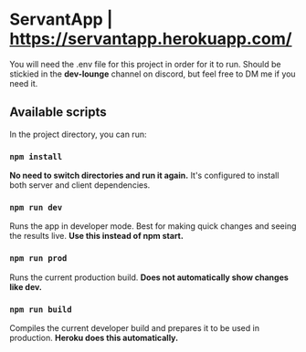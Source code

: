 # ServantApp | https://servantapp.herokuapp.com/

You will need the .env file for this project in order for it to run. Should be stickied in the **dev-lounge** channel on discord, but feel free to DM me if you need it.

## Available scripts

In the project directory, you can run: 

### `npm install`

**No need to switch directories and run it again.** It's configured to install both server and client dependencies. 

### `npm run dev`

Runs the app in developer mode. Best for making quick changes and seeing the results live. **Use this instead of npm start.**

### `npm run prod`

Runs the current production build. **Does not automatically show changes like dev.**

### `npm run build`

Compiles the current developer build and prepares it to be used in production. **Heroku does this automatically.**